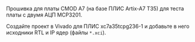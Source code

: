 Прошивка для платы CMOD A7 (на базе ПЛИС Artix-A7 T35) для теста платы с двумя АЦП
MCP3201.

Создайте проект в Vivado для ПЛИС xc7a35tcpg236-1 и добавьте в него исходники RTL и
IP ядер (файлы `*.xci`).
